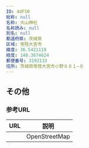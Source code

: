 ```yaml
---
ID: 4dFS0
総称: null
名称: 大山神社
名称読み: null
別名: null
都道府県: 茨城県
区域: 常陸大宮市
緯度: 36.5421119
経度: 140.3674624
郵便番号: 3192133
住所: 茨城県常陸大宮市小野８８１−８
---
```


## その他

### 参考URL

| URL | 説明          |
| --- | ------------- |
|     | OpenStreetMap |

